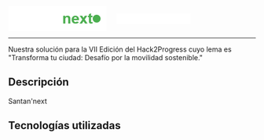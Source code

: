 <div style="display: flex; align-items: center; gap: 20px;">
    <img src="santannext.png" alt="Santan'next Logo" />
    <img src="hack2progress.png" alt="Hack2Progress Logo" width="30%" />
</div>

---

Nuestra solución para la VII Edición del Hack2Progress cuyo lema es "Transforma tu ciudad: Desafío por la movilidad sostenible."

## Descripción

Santan'next

## Tecnologías utilizadas